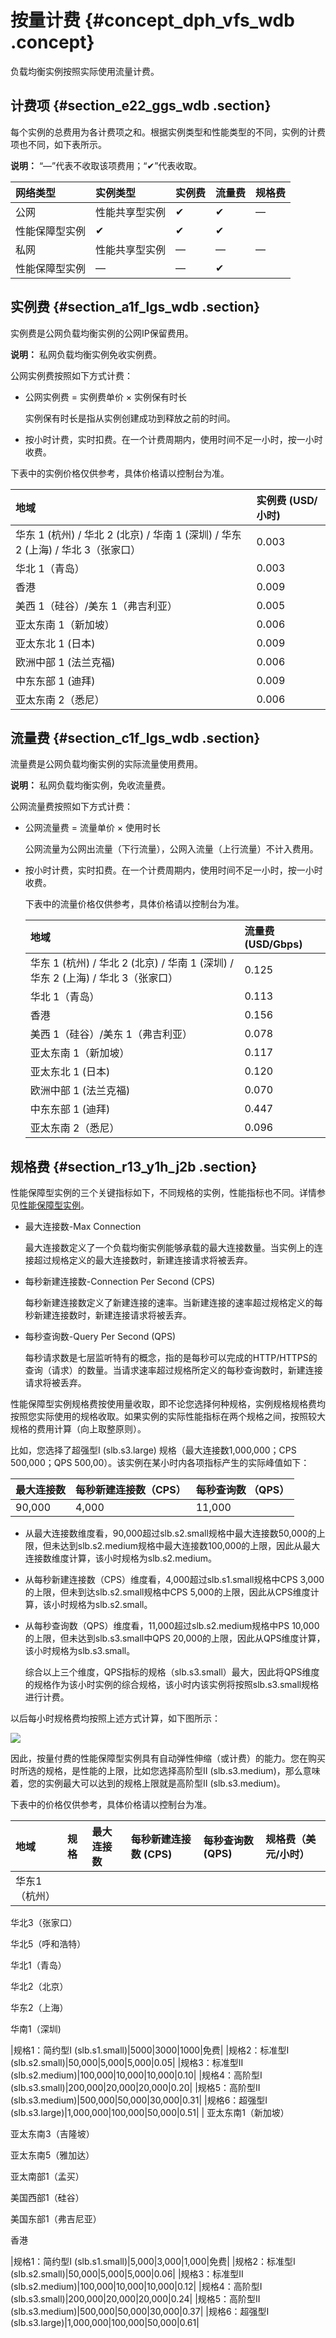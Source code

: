 # 按量计费 {#concept_dph_vfs_wdb .concept}

负载均衡实例按照实际使用流量计费。

## 计费项 {#section_e22_ggs_wdb .section}

每个实例的总费用为各计费项之和。根据实例类型和性能类型的不同，实例的计费项也不同，如下表所示。

**说明：** “—”代表不收取该项费用；“✔”代表收取。

|网络类型|实例类型|实例费|流量费|规格费|
|:---|:---|:--|:--|:--|
|公网|性能共享型实例|✔|✔|—|
|性能保障型实例|✔|✔|✔|
|私网|性能共享型实例|—|—|—|
|性能保障型实例|—|—|✔|

## 实例费 {#section_a1f_lgs_wdb .section}

实例费是公网负载均衡实例的公网IP保留费用。

**说明：** 私网负载均衡实例免收实例费。

公网实例费按照如下方式计费：

-   公网实例费 = 实例费单价 × 实例保有时长

    实例保有时长是指从实例创建成功到释放之前的时间。

-   按小时计费，实时扣费。在一个计费周期内，使用时间不足一小时，按一小时收费。


下表中的实例价格仅供参考，具体价格请以控制台为准。

|地域|实例费 \(USD/小时\)|
|:-|:-------------|
|华东 1 \(杭州\) / 华北 2 \(北京\) / 华南 1 \(深圳\) / 华东 2 \(上海\) / 华北 3（张家口）|0.003|
|华北 1（青岛）|0.003|
|香港|0.009|
|美西 1（硅谷）/美东 1（弗吉利亚）|0.005|
|亚太东南 1（新加坡）|0.006|
|亚太东北 1 \(日本\)|0.009|
|欧洲中部 1 \(法兰克福\)|0.006|
|中东东部 1 \(迪拜\)|0.009|
|亚太东南 2（悉尼）|0.006|

## 流量费 {#section_c1f_lgs_wdb .section}

流量费是公网负载均衡实例的实际流量使用费用。

**说明：** 私网负载均衡实例，免收流量费。

公网流量费按照如下方式计费：

-   公网流量费 = 流量单价 × 使用时长

    公网流量为公网出流量（下行流量），公网入流量（上行流量）不计入费用。

-   按小时计费，实时扣费。在一个计费周期内，使用时间不足一小时，按一小时收费。

    下表中的流量价格仅供参考，具体价格请以控制台为准。

    |地域|流量费 \(USD/Gbps\)|
    |:-|:---------------|
    |华东 1 \(杭州\) / 华北 2 \(北京\) / 华南 1 \(深圳\) / 华东 2 \(上海\) / 华北 3（张家口）|0.125|
    |华北 1（青岛）|0.113|
    |香港|0.156|
    |美西 1（硅谷）/美东 1（弗吉利亚）|0.078|
    |亚太东南 1（新加坡）|0.117|
    |亚太东北 1 \(日本\)|0.120|
    |欧洲中部 1 \(法兰克福\)|0.070|
    |中东东部 1 \(迪拜\)|0.447|
    |亚太东南 2（悉尼）|0.096|


## 规格费 {#section_r13_y1h_j2b .section}

性能保障型实例的三个关键指标如下，不同规格的实例，性能指标也不同。详情参见[性能保障型实例](../intl.zh-CN/用户指南/负载均衡实例/性能保障型实例.md#)。

-   最大连接数-Max Connection

    最大连接数定义了一个负载均衡实例能够承载的最大连接数量。当实例上的连接超过规格定义的最大连接数时，新建连接请求将被丢弃。

-   每秒新建连接数-Connection Per Second \(CPS\)

    每秒新建连接数定义了新建连接的速率。当新建连接的速率超过规格定义的每秒新建连接数时，新建连接请求将被丢弃。

-   每秒查询数-Query Per Second \(QPS\)

    每秒请求数是七层监听特有的概念，指的是每秒可以完成的HTTP/HTTPS的查询（请求）的数量。当请求速率超过规格所定义的每秒查询数时，新建连接请求将被丢弃。


性能保障型实例规格费按使用量收取，即不论您选择何种规格，实例规格规格费均按照您实际使用的规格收取。如果实例的实际性能指标在两个规格之间，按照较大规格的费用计算（向上取整原则）。

比如，您选择了超强型I \(slb.s3.large\) 规格（最大连接数1,000,000；CPS 500,000；QPS 500,00）。该实例在某小时内各项指标产生的实际峰值如下：

|最大连接数|每秒新建连接数（CPS）|每秒查询数 （QPS）|
|:----|:-----------|:----------|
|90,000|4,000|11,000|

-   从最大连接数维度看，90,000超过slb.s2.small规格中最大连接数50,000的上限，但未达到slb.s2.medium规格中最大连接数100,000的上限，因此从最大连接数维度计算，该小时规格为slb.s2.medium。

-   从每秒新建连接数（CPS）维度看，4,000超过slb.s1.small规格中CPS 3,000的上限，但未到达slb.s2.small规格中CPS 5,000的上限，因此从CPS维度计算，该小时规格为slb.s2.small。

-   从每秒查询数（QPS）维度看，11,000超过slb.s2.medium规格中PS 10,000的上限，但未达到slb.s3.small中QPS 20,000的上限，因此从QPS维度计算，该小时规格为slb.s3.small。

    综合以上三个维度，QPS指标的规格（slb.s3.small）最大，因此将QPS维度的规格作为该小时实例的综合规格，该小时内该实例将按照slb.s3.small规格进行计费。


以后每小时规格费均按照上述方式计算，如下图所示：

![](http://static-aliyun-doc.oss-cn-hangzhou.aliyuncs.com/assets/img/13418/15518759843113_zh-CN.png)

因此，按量付费的性能保障型实例具有自动弹性伸缩（或计费）的能力。您在购买时所选的规格，是性能的上限，比如您选择高阶型II \(slb.s3.medium\)，那么意味着，您的实例最大可以达到的规格上限就是高阶型II \(slb.s3.medium\)。

下表中的价格仅供参考，具体价格请以控制台为准。

|地域|规格|最大连接数|每秒新建连接数 \(CPS\)|每秒查询数\(QPS\)|规格费（美元/小时）|
|:-|:-|:----|:--------------|:-----------|:---------|
| 华东1（杭州）

 华北3（张家口）

 华北5（呼和浩特）

 华北1（青岛）

 华北2（北京）

 华东2（上海）

 华南1（深圳\)

 |规格1：简约型I \(slb.s1.small\)|5000|3000|1000|免费|
|规格2：标准型I \(slb.s2.small\)|50,000|5,000|5,000|0.05|
|规格3：标准型II \(slb.s2.medium\)|100,000|10,000|10,000|0.10|
|规格4：高阶型I \(slb.s3.small\)|200,000|20,000|20,000|0.20|
|规格5：高阶型II \(slb.s3.medium\)|500,000|50,000|30,000|0.31|
|规格6：超强型I \(slb.s3.large\)|1,000,000|100,000|50,000|0.51|
| 亚太东南1（新加坡）

 亚太东南3（吉隆坡）

 亚太东南5（雅加达）

 亚太南部1（孟买）

 美国西部1（硅谷）

 美国东部1（弗吉尼亚）

 香港

 |规格1：简约型I \(slb.s1.small\)|5,000|3,000|1,000|免费|
|规格2：标准型I \(slb.s2.small\)|50,000|5,000|5,000|0.06|
|规格3：标准型II \(slb.s2.medium\)|100,000|10,000|10,000|0.12|
|规格4：高阶型I \(slb.s3.small\)|200,000|20,000|20,000|0.24|
|规格5：高阶型II \(slb.s3.medium\)|500,000|50,000|30,000|0.37|
|规格6：超强型I \(slb.s3.large\)|1,000,000|100,000|50,000|0.61|

